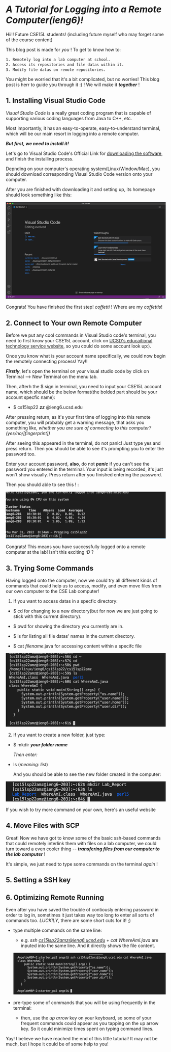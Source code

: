 # _**A Tutorial for Logging into a Remote Computer(ieng6)!**_

Hii!! Future CSE15L students! (including future myself who may forget some of the course content) 

This blog post is made for *you* ! To get to know how to:

    1. Remotely log into a lab computer at school.
    2. Access its repositories and file datas within it.
    3. Modify file datas on remote repositories.

You might be worried that it's a bit complicated, but no worries! This blog post is herr to guide you through it :) ! We will make it _**together**_ !

## 1. Installing Visual Studio Code

*Visual Studio Code* is a really great coding program that is capable of supporting various coding languages from Java to C++, etc. 

Most importantly, it has an easy-to-operate, easy-to-understand terminal, which will be our main resort in logging into a remote computer. 

_**But first, we need to install it!**_

Let's go to Visual Studio Code's Official Link for [downloading the software](https://code.visualstudio.com/), and finish the installing process. 

Depnding on your computer's operating system(Linux/Window/Mac), you should download corresponding Visual Studio Code version onto your computer. 

After you are finished with downloading it and setting up, its homepage should look something like this:

![Image](VScode.jpg)

Congrats! You have finished the first step! *_*coffetti*_* ! Where are my *_*coffettis*_*! 

## 2. Connect to Your own Remote Computer

Before we put any cool commands in Visual Studio code's terminal, you need to first know your CSE15L account, click on [UCSD's educaitional technology service website](https://sdacs.ucsd.edu/~icc/index.php), so you could do some account look up:).

Once you know what is your account name specifically, we could now begin the remotely connecting process! Yay!!

**_Firstly_**, let's open the terminal on your visual studio code by click on Terminal --> New Terminal on the menu tab. 

Then, afterh the $ sign in terminal, you need to input your CSE15L account name, which should be the below format(the bolded part should be your account specfic name):

* $ cs15lsp22 **_zz_** @ieng6.ucsd.edu

After pressing return, as it's your first time of logging into this remote computer, you will probably get a warning message, that asks you something like, *whether you are sure of connecting to this computer? (yes/no/[fingerprint])*

After seeing this appeared in the terminal, do not panic! Just type yes and press return. Then you should be able to see it's prompting you to enter the password too. 

Enter your account password, **also**, do not **_panic_** if you can't see the password you entered in the terminal. Your input is being recorded, it's just won't show visually. Press return after you finished entering the password. 

Then you should able to see this ! :

![Image](remotelyConnect.jpg)

Congrats! This means you have successfully logged onto a remote computer at the lab! Isn't this exciting *:D* ?

## 3. Trying Some Commands

Having logged onto the computer, now we could try all different kinds of commands that could help us to access, modify, and even move files from our own computer to the CSE Lab computer!

1. If you want to access datas in a specfic directory:

* $ cd for changing to a new directory(but for now we are just going to 
stick with this current directory).

* $ pwd for showing the directory you currently are in. 

* $ ls for listing all file datas' names in the current directory. 

* $ cat *filename*.java for accessing content within a specifc file


![Image](fileName.jpg)

2. If you want to create a new folder, just type:

* $ mkdir **_your folder name_**

    *Then enter:*

* ls (*meaning: list*)

    And you should be able to see the new folder created in the computer:

![Image](newFolder.jpg)

If you wish to try more command on your own, here's an useful website 

## 4. Move Files with SCP

Great! Now we have got to know some of the basic ssh-based commands that could remotely interlink them with files on a lab computer, we could turn toward a even cooler thing -- **_transfering files from our computer to the lab computer_** ! 

It's simple, we just need to type some commands on the terminal *again* !

## 5. Setting a SSH key


## 6. Optimizing Remote Running

Even after you have saved the trouble of contiously entering password in order to log in, sometimes it just takes way too long to enter all sorts of commands too. *LUCKILY*, there are some short cuts for it! ;)

* type multiple commands on the same line:

    * e.g. *ssh cs15lsp22amz@ieng6.ucsd.edu* + *cat WhereAmI.java* are inputed into the same line. And it directly shows the file content.

    ![Image](multiCommand.jpg)

* pre-type some of commands that you will be using frequently in the terminal:

    * then, use the *up arrow* key on your keyboard, so some of your frequent commands could appear as you tapping on the up arrow key. So it could minimize times spent on typing command lines.

Yay! I believe we have reached the end of this little tutorial! It may not be much, but I hope it could be of some help to you!
